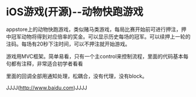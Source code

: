 # iOS游戏(开源)--动物快跑游戏

appstore上的动物快跑游戏，类似赌马类游戏，每局比赛开始前可进行押注，押中冠军动物将得到对应倍率的奖金。可以显示历史每场的冠军。可以续押上一轮的注码。每场有20秒下注时间，可以不押注就开始游戏。

游戏用MVC框架。简单易看，只有一个主control来控制流程，里面的代码基本每句都有注释，非常适合初学者看看

里面的回调全部用通知处理，松耦合，没有代理，没有block。

JJJJ(http://www.baidu.com)JJJJ
